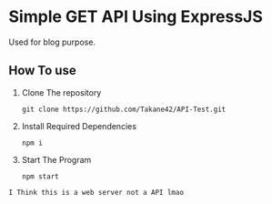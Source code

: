 # Simple GET API Using ExpressJS

Used for blog purpose.

## How To use

1. Clone The repository

    `git clone https://github.com/Takane42/API-Test.git`

2. Install Required Dependencies

    `npm i`

3. Start The Program

    `npm start`

`I Think this is a web server not a API lmao`
